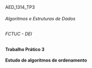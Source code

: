 AED_1314_TP3

###### Algoritmos e Estruturas de Dados
###### FCTUC - DEI

#### Trabalho Prático 3
**Estudo de algoritmos de ordenamento**

